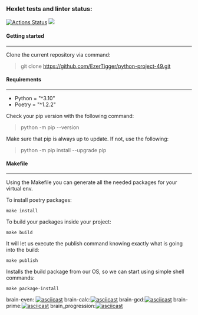 ### Hexlet tests and linter status:
[![Actions Status](https://github.com/EzerTigger/python-project-49/workflows/hexlet-check/badge.svg)](https://github.com/EzerTigger/python-project-49/actions)
<a href="https://codeclimate.com/github/EzerTigger/python-project-49/maintainability"><img src="https://api.codeclimate.com/v1/badges/55d0d7735efd70b4600d/maintainability" /></a>

#### Getting started
***
Clone the current repository via command:
>git clone https://github.com/EzerTigger/python-project-49.git 

#### Requirements
***
- Python = "^3.10"
- Poetry = "^1.2.2"

Check your pip version with the following command:
>python -m pip --version

Make sure that pip is always up to update. If not, use the following:
>python -m pip install --upgrade pip

#### Makefile
***
Using the Makefile you can generate all the needed packages for your virtual env.

To install poetry packages:
~~~
make install
~~~ 
To build your packages inside your project:
~~~
make build
~~~
It will let us execute the publish command knowing exactly what is going into the build:
~~~
make publish
~~~
Installs the build package from our OS, so we can start using simple shell commands:
~~~
make package-install
~~~


brain-even: [![asciicast](https://asciinema.org/a/534033.svg)](https://asciinema.org/a/534033)
brain-calc:[![asciicast](https://asciinema.org/a/535529.svg)](https://asciinema.org/a/535529)
brain-gcd:[![asciicast](https://asciinema.org/a/535548.svg)](https://asciinema.org/a/535548)
brain-prime:[![asciicast](https://asciinema.org/a/535624.svg)](https://asciinema.org/a/535624)
brain_progression:[![asciicast](https://asciinema.org/a/535592.svg)](https://asciinema.org/a/535592)
